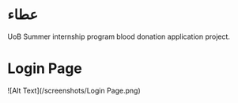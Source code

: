 # عطاء
UoB Summer internship program blood donation application project.

# Login Page
![Alt Text](/screenshots/Login Page.png)
